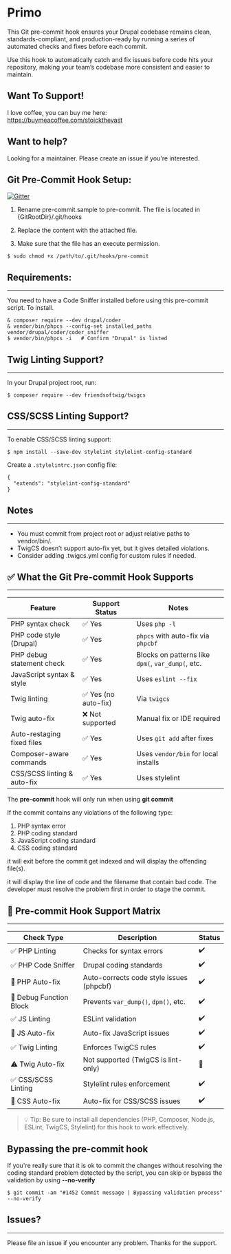 # Primo
This Git pre-commit hook ensures your Drupal codebase remains clean, standards-compliant, and production-ready by running a series of automated checks and fixes before each commit.

Use this hook to automatically catch and fix issues before code hits your repository, making your team’s codebase more consistent and easier to maintain.

##  Want To Support!
I love coffee, you can buy me here: https://buymeacoffee.com/stoickthevast

##  Want to help?
Looking for a maintainer. Please create an issue if you're interested.

Git Pre-Commit Hook Setup:
-------------------------

[![Gitter](https://badges.gitter.im/Join%20Chat.svg)](https://gitter.im/geraldvillorente/drupal-pre-commit?utm_source=badge&utm_medium=badge&utm_campaign=pr-badge&utm_content=badge)

1. Rename pre-commit.sample to pre-commit. The file is located in {GitRootDir}/.git/hooks

2. Replace the content with the attached file.

3. Make sure that the file has an execute permission.

```
$ sudo chmod +x /path/to/.git/hooks/pre-commit
```

## Requirements:
-------------

You need to have a Code Sniffer installed before using this pre-commit script. To install.

```
& composer require --dev drupal/coder
& vendor/bin/phpcs --config-set installed_paths vendor/drupal/coder/coder_sniffer
$ vendor/bin/phpcs -i   # Confirm "Drupal" is listed

```

## Twig Linting Support?
--------------
In your Drupal project root, run:
```
$ composer require --dev friendsoftwig/twigcs
```

## CSS/SCSS Linting Support?
--------------
To enable CSS/SCSS linting support:
```
$ npm install --save-dev stylelint stylelint-config-standard
```

Create a `.stylelintrc.json` config file:
```
{
  "extends": "stylelint-config-standard"
}
```

## Notes
--------------
* You must commit from project root or adjust relative paths to vendor/bin/.
* TwigCS doesn’t support auto-fix yet, but it gives detailed violations.
* Consider adding .twigcs.yml config for custom rules if needed.

## ✅ What the Git Pre-commit Hook Supports
---------------

| Feature                     | Support Status      | Notes                                             |
|-----------------------------|---------------------|---------------------------------------------------|
| PHP syntax check            | ✅ Yes              | Uses `php -l`                                     |
| PHP code style (Drupal)     | ✅ Yes              | `phpcs` with auto-fix via `phpcbf`                |
| PHP debug statement check   | ✅ Yes              | Blocks on patterns like `dpm(`, `var_dump(`, etc. |
| JavaScript syntax & style   | ✅ Yes              | Uses `eslint --fix`                               |
| Twig linting                | ✅ Yes (no auto-fix)| Via `twigcs`                                      |
| Twig auto-fix               | ❌ Not supported    | Manual fix or IDE required                        |
| Auto-restaging fixed files  | ✅ Yes              | Uses `git add` after fixes                        |
| Composer-aware commands     | ✅ Yes              | Uses `vendor/bin` for local installs              |
| CSS/SCSS linting & auto-fix | ✅ Yes              | Uses stylelint                                    |

The <strong>pre-commit</strong> hook will only run when using <strong>git commit</strong>

If the commit contains any violations of the following type:

1. PHP syntax error
2. PHP coding standard
3. JavaScript coding standard
4. CSS coding standard

it will exit before the commit get indexed and will display the offending file(s).

it will display the line of code and the filename that contain bad code. The developer must resolve the problem first in order to stage the commit.

## 🚀 Pre-commit Hook Support Matrix
------------------

| Check Type             | Description                               | Status |
|------------------------|-------------------------------------------|--------|
| ✅ PHP Linting         | Checks for syntax errors                  | ✔️     |
| ✅ PHP Code Sniffer    | Drupal coding standards                   | ✔️     |
| 🔧 PHP Auto-fix        | Auto-corrects code style issues (phpcbf)  | ✔️     |
| 🚫 Debug Function Block| Prevents `var_dump()`, `dpm()`, etc.      | ✔️     |
| ✅ JS Linting          | ESLint validation                         | ✔️     |
| 🔧 JS Auto-fix         | Auto-fix JavaScript issues                | ✔️     |
| ✅ Twig Linting        | Enforces TwigCS rules                     | ✔️     |
| ⚠️ Twig Auto-fix       | Not supported (TwigCS is lint-only)       | 🚫     |
| ✅ CSS/SCSS Linting    | Stylelint rules enforcement               | ✔️     |
| 🔧 CSS Auto-fix        | Auto-fix for CSS/SCSS issues              | ✔️     |

> 💡 Tip: Be sure to install all dependencies (PHP, Composer, Node.js, ESLint, TwigCS, Stylelint) for this hook to work effectively.


## Bypassing the pre-commit hook
If you're really sure that it is ok to commit the changes without resolving the coding standard problem detected by the script, you can skip or bypass the validation by using <strong>--no-verify</strong>

```
$ git commit -am "#1452 Commit message | Bypassing validation process" --no-verify
```

## Issues?
-----------
Please file an issue if you encounter any problem. Thanks for the support. 
